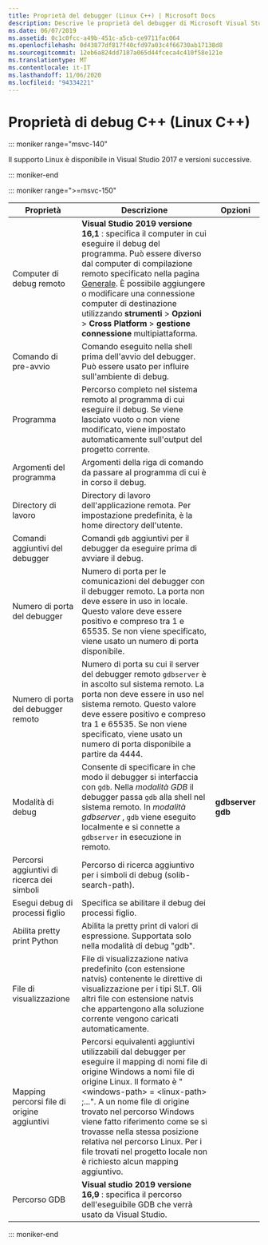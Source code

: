 ```yaml
---
title: Proprietà del debugger (Linux C++) | Microsoft Docs
description: Descrive le proprietà del debugger di Microsoft Visual Studio Linux C++
ms.date: 06/07/2019
ms.assetid: 0c1c0fcc-a49b-451c-a5cb-ce9711fac064
ms.openlocfilehash: 0d43877df817f40cfd97a03c4f66730ab17138d8
ms.sourcegitcommit: 12eb6a824dd7187a065d44fceca4c410f58e121e
ms.translationtype: MT
ms.contentlocale: it-IT
ms.lasthandoff: 11/06/2020
ms.locfileid: "94334221"
---
```

# <a name="c-debugging-properties-linux-c"></a>Proprietà di debug C++ (Linux C++)

::: moniker range="msvc-140"

Il supporto Linux è disponibile in Visual Studio 2017 e versioni successive.

::: moniker-end

::: moniker range=">=msvc-150"

| Proprietà | Descrizione | Opzioni |
|--|--|--|
| Computer di debug remoto | **Visual Studio 2019 versione 16,1** : specifica il computer in cui eseguire il debug del programma. Può essere diverso dal computer di compilazione remoto specificato nella pagina [Generale](general-linux.md). È possibile aggiungere o modificare una connessione computer di destinazione utilizzando **strumenti**  >  **Opzioni**  >  **Cross Platform**  >  **gestione connessione** multipiattaforma. |
| Comando di pre-avvio | Comando eseguito nella shell prima dell'avvio del debugger. Può essere usato per influire sull'ambiente di debug. |
| Programma | Percorso completo nel sistema remoto al programma di cui eseguire il debug. Se viene lasciato vuoto o non viene modificato, viene impostato automaticamente sull'output del progetto corrente. |
| Argomenti del programma | Argomenti della riga di comando da passare al programma di cui è in corso il debug. |
| Directory di lavoro | Directory di lavoro dell'applicazione remota. Per impostazione predefinita, è la home directory dell'utente. |
| Comandi aggiuntivi del debugger | Comandi `gdb` aggiuntivi per il debugger da eseguire prima di avviare il debug. |
| Numero di porta del debugger | Numero di porta per le comunicazioni del debugger con il debugger remoto. La porta non deve essere in uso in locale. Questo valore deve essere positivo e compreso tra 1 e 65535. Se non viene specificato, viene usato un numero di porta disponibile. |
| Numero di porta del debugger remoto | Numero di porta su cui il server del debugger remoto `gdbserver` è in ascolto sul sistema remoto. La porta non deve essere in uso nel sistema remoto. Questo valore deve essere positivo e compreso tra 1 e 65535. Se non viene specificato, viene usato un numero di porta disponibile a partire da 4444. |
| Modalità di debug | Consente di specificare in che modo il debugger si interfaccia con `gdb`. Nella *modalità GDB* il debugger passa `gdb` alla shell nel sistema remoto. In *modalità gdbserver* , `gdb` viene eseguito localmente e si connette a `gdbserver` in esecuzione in remoto. | **gdbserver**<br/>**gdb** |
| Percorsi aggiuntivi di ricerca dei simboli | Percorso di ricerca aggiuntivo per i simboli di debug (solib-search-path). |
| Esegui debug di processi figlio | Specifica se abilitare il debug dei processi figlio. |
| Abilita pretty print Python | Abilita la pretty print di valori di espressione. Supportata solo nella modalità di debug "gdb". |
| File di visualizzazione | File di visualizzazione nativa predefinito (con estensione natvis) contenente le direttive di visualizzazione per i tipi SLT. Gli altri file con estensione natvis che appartengono alla soluzione corrente vengono caricati automaticamente. |
| Mapping percorsi file di origine aggiuntivi | Percorsi equivalenti aggiuntivi utilizzabili dal debugger per eseguire il mapping di nomi file di origine Windows a nomi file di origine Linux. Il formato è " \<windows-path> = \<linux-path> ;...". A un nome file di origine trovato nel percorso Windows viene fatto riferimento come se si trovasse nella stessa posizione relativa nel percorso Linux. Per i file trovati nel progetto locale non è richiesto alcun mapping aggiuntivo. |
| Percorso GDB | **Visual studio 2019 versione 16,9** : specifica il percorso dell'eseguibile GDB che verrà usato da Visual Studio. |

::: moniker-end
